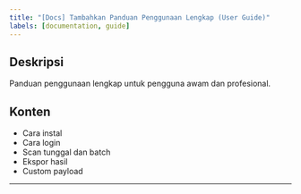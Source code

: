 ```yaml
---
title: "[Docs] Tambahkan Panduan Penggunaan Lengkap (User Guide)"
labels: [documentation, guide]
---
```


## Deskripsi
Panduan penggunaan lengkap untuk pengguna awam dan profesional.

## Konten
- Cara instal
- Cara login
- Scan tunggal dan batch
- Ekspor hasil
- Custom payload

---
